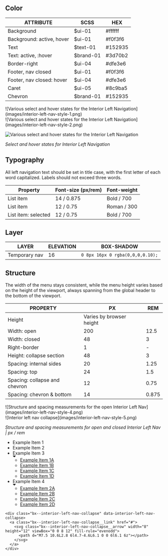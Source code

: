 ## Color

| ATTRIBUTE                      | SCSS       | HEX      |
|----------------------------|------------|----------|
| Background                 | $ui-01     | #ffffff  |
| Background: active, hover  | $ui-01     | #f0f3f6  |
| Text                       | $text-01   | #152935  |
| Text: active, :hover       | $brand-01  | #3d70b2  |
| Border-right               | $ui-04     | #dfe3e6  |
| Footer, nav closed         | $ui-01     | #f0f3f6  |
| Footer, nav closed: hover  | $ui-04     | #dfe3e6  |
| Caret                      | $ui-05     | #8c9ba5  |
| Chevron                    | $brand-01  | #152935  |

<div data-insert-component="ImageGrid">
  <div>
    ![Various select and hover states for the Interior Left Navigation](images/interior-left-nav-style-1.png)
  </div>
  <div>
    ![Various select and hover states for the Interior Left Navigation](images/interior-left-nav-style-2.png)
  </div>
</div>

![Various select and hover states for the Interior Left Navigation](images/interior-left-nav-style-3.png)

_Select and hover states for Interior Left Navigation_


## Typography

All left navigation text should be set in title case, with the first letter of each word capitalized. Labels should not exceed three words.

| Property                | Font-size (px/rem)      | Font-weight  |
|-------------------------|-----------------|--------------|
| List item               | 14 / 0.875 | Bold / 700   |
| List item               | 12 / 0.75  | Roman / 300  |
| List item: selected    | 12 / 0.75  | Bold / 700   |

## Layer

| LAYER      | ELEVATION     | BOX-SHADOW      |
|------------|----------|----------|
| Temporary nav     | 16        | `0 8px 16px 0 rgba(0,0,0,0.10);`  |

## Structure

The width of the menu stays consistent, while the menu height varies based on the height of the viewport, always spanning from the global header to the bottom of the viewport.

| PROPERTY                      | PX  | REM    |
|-------------------------------|-----|--------|
| Height                        | Varies by browser height||
| Width: open                   | 200 | 12.5   |
| Width: closed                 | 48  | 3      |
| Right-border                  | 1   | -      |
| Height: collapse section      | 48  | 3      |
| Spacing: internal sides       | 20  | 1.25   |
| Spacing: top                  | 24  | 1.5    |
| Spacing: collapse and chevron | 12  | 0.75     |
| Spacing: chevron & bottom     | 14  | 0.875   |

<div data-insert-component="ImageGrid">
  <div>
    ![Structure and spacing measurements for the open Interior Left Nav](images/interior-left-nav-style-4.png)
  </div>
  <div>
    ![Interior left nav collapse](images/interior-left-nav-style-5.png)
  </div>
</div>

_Structure and spacing measurements for open and closed Interior Left Nav | px / rem_

<div data-insert-component="InteractiveSpec">
  <nav role="navigation" aria-label="Interior Left Navigation" data-interior-left-nav class="bx--interior-left-nav bx--interior-left-nav--collapseable">
    <ul role="menubar" class="left-nav-list" data-interior-left-nav-list aria-hidden="false">
      <li role="menuitem" tabindex="0" class="left-nav-list__item" data-interior-left-nav-item>
        <a class="left-nav-list__item-link">
          Example Item 1
        </a>
      </li>
      <li role="menuitem" tabindex="0" class="left-nav-list__item" data-interior-left-nav-item>
        <a class="left-nav-list__item-link">
          Example Item 2
        </a>
      </li>
      <li role="menuitem" tabindex="0" class="left-nav-list__item left-nav-list__item--has-children" data-interior-left-nav-item
        data-interior-left-nav-with-children>
        <a class="left-nav-list__item-link">
          Example Item 3
          <div class="left-nav-list__item-icon">
            <svg class="bx--interior-left-nav__icon" width="10" height="5" viewBox="0 0 10 5" fill-rule="evenodd">
              <path d="M10 0L5 5 0 0z"></path>
            </svg>
          </div>
        </a>
        <ul role="menu" aria-hidden="true" class="left-nav-list left-nav-list--nested" data-interior-left-nav-nested-list>
          <li class="left-nav-list__item" data-interior-left-nav-nested-item role="menuitem" tabindex="-1">
            <a href="#example-item-1A" class="left-nav-list__item-link" data-interior-left-nav-item-link tabindex="-1">Example Item 1A</a>
          </li>
          <li class="left-nav-list__item" data-interior-left-nav-nested-item role="menuitem" tabindex="-1">
            <a href="#example-item-1B" class="left-nav-list__item-link" data-interior-left-nav-item-link tabindex="-1">Example Item 1B</a>
          </li>
          <li class="left-nav-list__item" data-interior-left-nav-nested-item role="menuitem" tabindex="-1">
            <a href="#example-item-1C" class="left-nav-list__item-link" data-interior-left-nav-item-link tabindex="-1">Example Item 1C</a>
          </li>
          <li class="left-nav-list__item" data-interior-left-nav-nested-item role="menuitem" tabindex="-1">
            <a href="#example-item-1D" class="left-nav-list__item-link" data-interior-left-nav-item-link tabindex="-1">Example Item 1D</a>
          </li>
        </ul>
      </li>
      <li role="menuitem" tabindex="0" class="left-nav-list__item left-nav-list__item--has-children" data-interior-left-nav-item
        data-interior-left-nav-with-children>
        <a class="left-nav-list__item-link">
          Example Item 4
          <div class="left-nav-list__item-icon">
            <svg class="bx--interior-left-nav__icon" width="10" height="5" viewBox="0 0 10 5" fill-rule="evenodd">
              <path d="M10 0L5 5 0 0z"></path>
            </svg>
          </div>
        </a>
        <ul role="menu" aria-hidden="true" class="left-nav-list left-nav-list--nested" data-interior-left-nav-nested-list>
          <li class="left-nav-list__item" data-interior-left-nav-nested-item role="menuitem" tabindex="-1">
            <a href="#example-item-2A" class="left-nav-list__item-link" data-interior-left-nav-item-link tabindex="-1">Example Item 2A</a>
          </li>
          <li class="left-nav-list__item" data-interior-left-nav-nested-item role="menuitem" tabindex="-1">
            <a href="#example-item-2B" class="left-nav-list__item-link" data-interior-left-nav-item-link tabindex="-1">Example Item 2B</a>
          </li>
          <li class="left-nav-list__item" data-interior-left-nav-nested-item role="menuitem" tabindex="-1">
            <a href="#example-item-2C" class="left-nav-list__item-link" data-interior-left-nav-item-link tabindex="-1">Example Item 2C</a>
          </li>
          <li class="left-nav-list__item" data-interior-left-nav-nested-item role="menuitem" tabindex="-1">
            <a href="#example-item-2D" class="left-nav-list__item-link" data-interior-left-nav-item-link tabindex="-1">Example Item 2D</a>
          </li>
        </ul>
      </li>
    </ul>

    <div class="bx--interior-left-nav-collapse" data-interior-left-nav-collapse>
      <a class="bx--interior-left-nav-collapse__link" href="#">
        <svg class="bx--interior-left-nav-collapse__arrow" width="8" height="12" viewBox="0 0 8 12" fill-rule="evenodd">
          <path d="M7.5 10.6L2.8 6l4.7-4.6L6.1 0 0 6l6.1 6z"></path>
        </svg>
      </a>
    </div>
  </nav>
</div>

